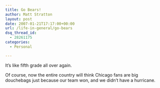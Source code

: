```yaml
---
title: Go Bears!
author: Matt Stratton
layout: post
date: 2007-01-21T17:17:00+00:00
url: /life-in-general/go-bears
dsq_thread_id:
  - 28261175
categories:
  - Personal

---
```

It&#8217;s like fifth grade all over again.

Of course, now the entire country will think Chicago fans are big douchebags just because our team won, and we didn&#8217;t have a hurricane.